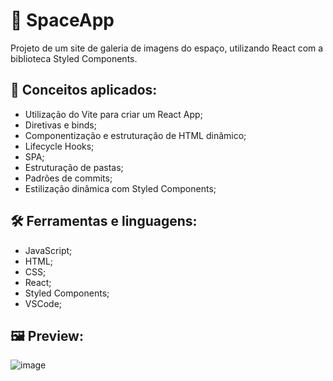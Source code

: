 # 📄 SpaceApp

Projeto de um site de galeria de imagens do espaço, utilizando React com a biblioteca Styled Components.

## 📑 Conceitos aplicados:

- Utilização do Vite para criar um React App;
- Diretivas e binds;
- Componentização e estruturação de HTML dinâmico;
- Lifecycle Hooks;
- SPA;
- Estruturação de pastas;
- Padrões de commits;
- Estilização dinâmica com Styled Components;

## 🛠 Ferramentas e linguagens:

- JavaScript;
- HTML;
- CSS;
- React;
- Styled Components;
- VSCode;

## 🖼 Preview:

![image](https://github.com/GabrielBitral/space-app/assets/77023882/8a36aa1c-24da-4a9b-bea2-09d7535a0193)
